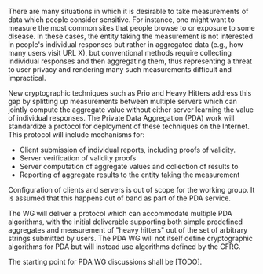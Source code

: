 There are many situations in which it is desirable to take
measurements of data which people consider sensitive. For instance,
one might want to measure the most common sites that people browse to
or exposure to some disease. In these cases, the entity taking the
measurement is not interested in people's individual responses but
rather in aggregated data (e.g., how many users visit URL X), but
conventional methods require collecting individual responses and then
aggregating them, thus representing a threat to user privacy and
rendering many such measurements difficult and impractical.

New cryptographic techniques such as Prio and Heavy Hitters address
this gap by splitting up measurements between multiple servers which
can jointly compute the aggregate value without either server learning
the value of individual responses. The Private Data Aggregation (PDA)
work will standardize a protocol for deployment of these techniques on
the Internet. This protocol will include mechanisms for:

- Client submission of individual reports, including proofs of validity.
- Server verification of validity proofs
- Server computation of aggregate values and collection of results to
- Reporting of aggregate results to the entity taking the measurement
  
Configuration of clients and servers is out of scope for the working
group. It is assumed that this happens out of band as part of the
PDA service. 

The WG will deliver a protocol which can accommodate multiple PDA
algorithms, with the initial deliverable supporting both simple
predefined aggregates and measurement of "heavy hitters" out of the
set of arbitrary strings submitted by users.  The PDA WG will not
itself define cryptographic algorithms for PDA but will instead use
algorithms defined by the CFRG.

The starting point for PDA WG discussions shall be [TODO].










            
